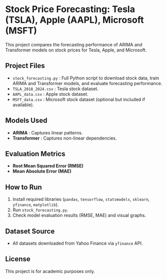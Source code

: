 # Stock Price Forecasting: Tesla (TSLA), Apple (AAPL), Microsoft (MSFT)

This project compares the forecasting performance of ARIMA and Transformer models on stock prices for Tesla, Apple, and Microsoft.

## Project Files

- `stock_forecasting.py` : Full Python script to download stock data, train ARIMA and Transformer models, and evaluate forecasting performance.
- `TSLA_2018_2024.csv` : Tesla stock dataset.
- `AAPL_data.csv` : Apple stock dataset.
- `MSFT_data.csv` : Microsoft stock dataset (optional but included if available).

## Models Used

- **ARIMA** : Captures linear patterns.
- **Transformer** : Captures non-linear dependencies.

## Evaluation Metrics

- **Root Mean Squared Error (RMSE)**
- **Mean Absolute Error (MAE)**

## How to Run

1. Install required libraries (`pandas`, `tensorflow`, `statsmodels`, `sklearn`, `yfinance`, `matplotlib`).
2. Run `stock_forecasting.py`.
3. Check model evaluation results (RMSE, MAE) and visual graphs.

## Dataset Source

- All datasets downloaded from Yahoo Finance via `yfinance` API.

## License

This project is for academic purposes only.
